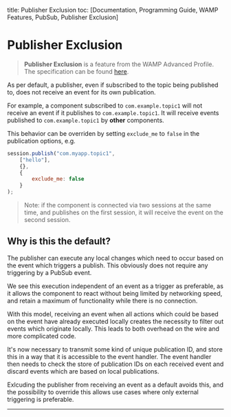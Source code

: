 title: Publisher Exclusion
toc: [Documentation, Programming Guide, WAMP Features, PubSub, Publisher Exclusion]

# Publisher Exclusion

> **Publisher Exclusion** is a feature from the WAMP Advanced Profile. The specification can be found [here](https://github.com/tavendo/WAMP/blob/master/spec/advanced/publisher-exclusion.md).

As per default, a publisher, even if subscribed to the topic being published to, does not receive an event for its own publication.

For example, a component subscribed to `com.example.topic1` will not receive an event if it publishes to `com.example.topic1`. It will receive events published to `com.example.topic1` by **other** components.

This behavior can be overriden by setting `exclude_me` to `false` in the publication options, e.g.

```javascript
session.publish("com.myapp.topic1",
    ["hello"],
    {},
    {
        exclude_me: false
    }
);
```

> Note: if the component is connected via two sessions at the same time, and publishes on the first session, it will receive the event on the second session.

## Why is this the default?

The publisher can execute any local changes which need to occur based on the event which triggers a publish. This obviously does not require any triggering by a PubSub event.

We see this execution independent of an event as a trigger as preferable, as it allows the component to react without being limited by networking speed, and retain a maximum of functionality while there is no connection.

With this model, receiving an event when all actions which could be based on the event have already executed locally creates the necessity to filter out events which originate locally. This leads to both overhead on the wire and more complicated code.

It's now necessary to transmit some kind of unique publication ID, and store this in a way that it is accessible to the event handler. The event handler then needs to check the store of publication IDs on each received event and discard events which are based on local publications.

Exlcuding the publisher from receiving an event as a default avoids this, and the possibility to override this allows use cases where only external triggering is preferable.

---